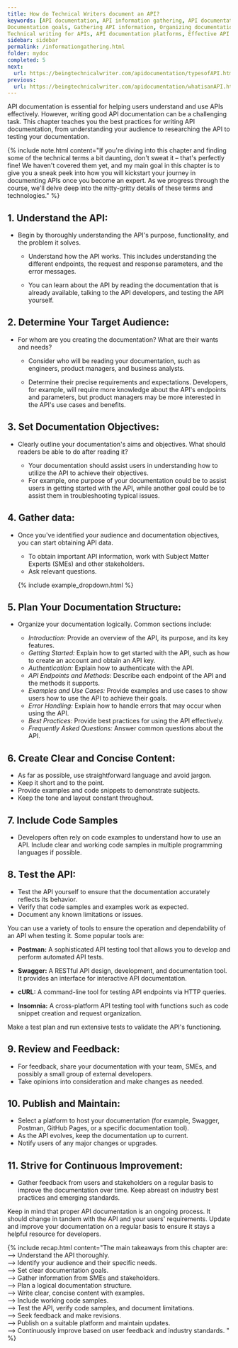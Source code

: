 ```yaml
---
title: How do Technical Writers document an API?
keywords: [API documentation, API information gathering, API documentation best practices, API documentation tools, API documentation planning, API documentation structure, API documentation writing, API documentation testing, API documentation review, API documentation publishing, API documentation maintenance, API documentation improvement, Writing API documentation, API documentation best practices, Understanding API, Identifying target audience
Documentation goals, Gathering API information, Organizing documentation structure, Writing clear content, Including code samples, Testing API documentation, Seeking feedback on documentation, Publishing API documentation, Maintaining API documentation, Continuous improvement in documentation
Technical writing for APIs, API documentation platforms, Effective API documentation, User-friendly API documentation]
sidebar: sidebar
permalink: /informationgathering.html
folder: mydoc
completed: 5
next:
  url: https://beingtechnicalwriter.com/apidocumentation/typesofAPI.html
previous:
  url: https://beingtechnicalwriter.com/apidocumentation/whatisanAPI.html
---
```


API documentation is essential for helping users understand and use APIs effectively. However, writing good API documentation can be a challenging task. This chapter teaches you the best practices for writing API documentation, from understanding your audience to researching the API to testing your documentation.

{% include note.html content="If you're diving into this chapter and finding some of the technical terms a bit daunting, don't sweat it – that's perfectly fine! We haven't covered them yet, and my main goal in this chapter is to give you a sneak peek into how you will kickstart your journey in documenting APIs once you become an expert. As we progress through the course, we'll delve deep into the nitty-gritty details of these terms and technologies." %}

## 1. Understand the API: 

* Begin by thoroughly understanding the API's purpose, functionality, and the problem it solves. 

    - Understand how the API works. This includes understanding the different endpoints, the request and response parameters, and the error messages. 
    
    - You can learn about the API by reading the documentation that is already available, talking to the API developers, and testing the API yourself.

## 2. Determine Your Target Audience: 

* For whom are you creating the documentation? What are their wants and needs?

    - Consider who will be reading your documentation, such as engineers, product managers, and business analysts.
    
    - Determine their precise requirements and expectations. Developers, for example, will require more knowledge about the API's endpoints and parameters, but product managers may be more interested in the API's use cases and benefits.

## 3. Set Documentation Objectives:

* Clearly outline your documentation's aims and objectives. What should readers be able to do after reading it?

    - Your documentation should assist users in understanding how to utilize the API to achieve their objectives.
    - For example, one purpose of your documentation could be to assist users in getting started with the API, while another goal could be to assist them in troubleshooting typical issues.

## 4. Gather data: 

* Once you've identified your audience and documentation objectives, you can start obtaining API data.

    - To obtain important API information, work with Subject Matter Experts (SMEs) and other stakeholders.
    - Ask relevant questions.

    {% include example_dropdown.html %}

## 5. Plan Your Documentation Structure:

* Organize your documentation logically. Common sections include:

    - *Introduction:* Provide an overview of the API, its purpose, and its key features.
    - *Getting Started:* Explain how to get started with the API, such as how to create an account and obtain an API key.
    - *Authentication:* Explain how to authenticate with the API.
    - *API Endpoints and Methods:* Describe each endpoint of the API and the methods it supports.
    - *Examples and Use Cases:* Provide examples and use cases to show users how to use the API to achieve their goals.
    - *Error Handling:* Explain how to handle errors that may occur when using the API.
    - *Best Practices:* Provide best practices for using the API effectively.
    - *Frequently Asked Questions:* Answer common questions about the API.

## 6. Create Clear and Concise Content:

* As far as possible, use straightforward language and avoid jargon.
* Keep it short and to the point.
* Provide examples and code snippets to demonstrate subjects.
* Keep the tone and layout constant throughout.


## 7. Include Code Samples

* Developers often rely on code examples to understand how to use an API. Include clear and working code samples in multiple programming languages if possible.


## 8. Test the API:

* Test the API yourself to ensure that the documentation accurately reflects its behavior.
* Verify that code samples and examples work as expected.
* Document any known limitations or issues.

You can use a variety of tools to ensure the operation and dependability of an API when testing it. Some popular tools are:

- **Postman:** A sophisticated API testing tool that allows you to develop and perform automated API tests.

- **Swagger:** A RESTful API design, development, and documentation tool. It provides an interface for interactive API documentation.

- **cURL:** A command-line tool for testing API endpoints via HTTP queries.

- **Insomnia:** A cross-platform API testing tool with functions such as code snippet creation and request organization.

Make a test plan and run extensive tests to validate the API's functioning.


## 9. Review and Feedback:

* For feedback, share your documentation with your team, SMEs, and possibly a small group of external developers.
* Take opinions into consideration and make changes as needed.

## 10. Publish and Maintain:

* Select a platform to host your documentation (for example, Swagger, Postman, GitHub Pages, or a specific documentation tool).
* As the API evolves, keep the documentation up to current.
* Notify users of any major changes or upgrades.

## 11. Strive for Continuous Improvement:

* Gather feedback from users and stakeholders on a regular basis to improve the documentation over time. Keep abreast on industry best practices and emerging standards.

Keep in mind that proper API documentation is an ongoing process. It should change in tandem with the API and your users' requirements. Update and improve your documentation on a regular basis to ensure it stays a helpful resource for developers.

{% include recap.html content="The main takeaways from this chapter are:
<br>
--> Understand the API thoroughly.
<br>
--> Identify your audience and their specific needs.
<br>
--> Set clear documentation goals.
<br>
--> Gather information from SMEs and stakeholders.
<br>
--> Plan a logical documentation structure.
<br>
--> Write clear, concise content with examples.
<br>
--> Include working code samples.
<br>
--> Test the API, verify code samples, and document limitations.
<br>
--> Seek feedback and make revisions.
<br>
--> Publish on a suitable platform and maintain updates.
<br>
--> Continuously improve based on user feedback and industry standards.
" %}